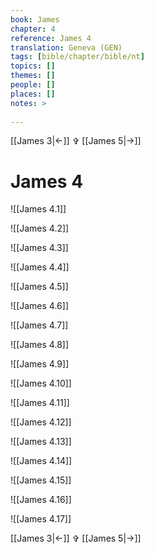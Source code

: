 ```yaml
---
book: James
chapter: 4
reference: James 4
translation: Geneva (GEN)
tags: [bible/chapter/bible/nt]
topics: []
themes: []
people: []
places: []
notes: >
  
---
```


[[James 3|<-]] ✞ [[James 5|->]]

# James 4

![[James 4.1]]

![[James 4.2]]

![[James 4.3]]

![[James 4.4]]

![[James 4.5]]

![[James 4.6]]

![[James 4.7]]

![[James 4.8]]

![[James 4.9]]

![[James 4.10]]

![[James 4.11]]

![[James 4.12]]

![[James 4.13]]

![[James 4.14]]

![[James 4.15]]

![[James 4.16]]

![[James 4.17]]

[[James 3|<-]] ✞ [[James 5|->]]
